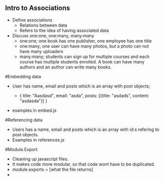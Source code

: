 ## Intro to Associations

* Define associations
    *  Relations between data
    *  Refers to the idea of having associated data
*  Discuss one:one, one:many, many:many
    *  one:one; one book has one publisher, one employee has one title
    *  one:many; one user can have many photos, but a photo can not have many uploaders
    *  many:many; students can sign up for multiple courses and each course has multiple students enrolled. 
       A book can have many authors and an author can write many books.

#Embedding data
* User has name, email and posts which is an array with post objects; 
    * {
        title: "Aasdasd",
        email: "asda",
        posts: [{title: "asdads", content: "asdasda"}]
    }

* examples in embed.js

#Referencing data
* Users has a name, email and posts which is an array with id:s refering to post objects. 
* Examples in references.js


#Module.Export
* Cleaning up javascript files. 
* It makes code more modular, so that code wont have to be duplicated. 
* module.exports = [what the file returns]
* 